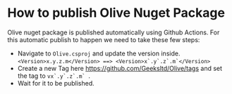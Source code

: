 # How to publish Olive Nuget Package

Olive nuget package is published automatically using Github Actions. For this automatic publish to happen we need to take these few steps:
- Navigate to ```Olive.csproj``` and update the version inside.
 ```<Version>x.y.z.m</Version> ==> <Version>x`.y`.z`.m`</Version>```
- Create a new Tag here https://github.com/Geeksltd/Olive/tags and set the tag to ```vx`.y`.z`.m` ```.
- Wait for it to be published.

